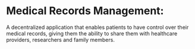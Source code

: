 # Medical Records Management: 

A decentralized application that enables patients to have control over their medical records, giving them the ability to share them with healthcare providers, researchers and family members.
